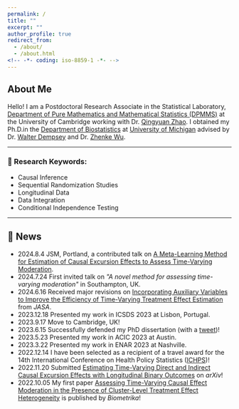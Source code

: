 ```yaml
---
permalink: /
title: ""
excerpt: ""
author_profile: true
redirect_from: 
  - /about/
  - /about.html
<!-- -*- coding: iso-8859-1 -*- -->
---
```


## About Me

Hello! I am a Postdoctoral Research Associate in the Statistical Laboratory, [Department of Pure Mathematics and Mathematical Statistics (DPMMS)](https://www.dpmms.cam.ac.uk/) at the University of Cambridge working with Dr. [Qingyuan Zhao](http://www.statslab.cam.ac.uk/~qz280/). I obtained my Ph.D.in the [Department of Biostatistics](https://sph.umich.edu/biostat/) at [University of Michigan](https://umich.edu/) advised by Dr. [Walter Dempsey](https://walterhdempsey.com/) and Dr. [Zhenke Wu](https://zhenkewu.com/). 

------

### 📖 Research Keywords:

  - Causal Inference 
  - Sequential Randomization Studies
  - Longitudinal Data
  - Data Integration
  - Conditional Independence Testing

------

## 📣 News
  - 2024.8.4 JSM, Portland, a contributed talk on [A Meta-Learning Method for Estimation of Causal Excursion Effects to Assess Time-Varying Moderation](https://arxiv.org/abs/2306.16297). 
  - 2024.7.24 First invited talk on *"A novel method for assessing time-varying moderation"* in Southampton, UK.
  - 2024.6.16  Received major revisions on [Incorporating Auxiliary Variables to Improve the Efficiency of Time-Varying Treatment Effect Estimation](https://arxiv.org/abs/2306.17260) from *JASA*.
  - 2023.12.18  Presented my work in ICSDS 2023 at Lisbon, Portugal.
  - 2023.9.17 Move to Cambridge, UK! 
  - 2023.6.15  Successfully defended my PhD dissertation (with a [tweet](https://twitter.com/HeraShi96/status/1669738794021531650))! 
  - 2023.5.23  Presented my work in ACIC 2023 at Austin.
  - 2023.3.22  Presented my work in ENAR 2023 at Nashville. 
  - 2022.12.14 I have been selected as a recipient of a travel award for the 14th International Conference on Health Policy Statistics ([ICHPS](https://ww2.amstat.org/meetings/ichps/2023/index.cfm))!
  - 2022.11.20  Submitted [Estimating Time-Varying Direct and Indirect Causal Excursion Effects with Longitudinal Binary Outcomes](https://arxiv.org/abs/2212.01472) on *arXiv*!
  - 2022.10.05  My first paper [Assessing Time-Varying Causal Effect Moderation in the Presence of Cluster-Level Treatment Effect Heterogeneity](https://academic.oup.com/biomet/advance-article-abstract/doi/10.1093/biomet/asac065/6845450?utm_source=advanceaccess&utm_campaign=biomet&utm_medium=email) is published by *Biometrika*!  

